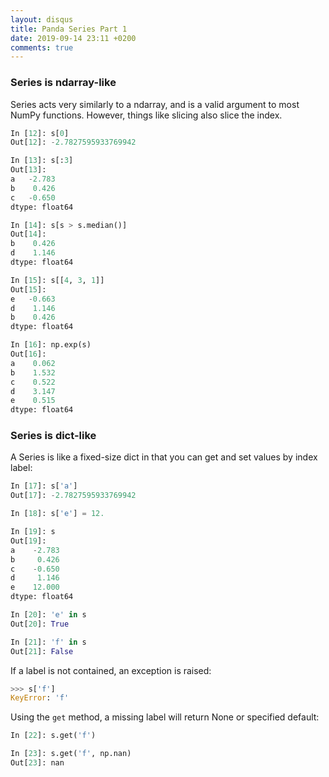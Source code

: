 ```yaml
---
layout: disqus
title: Panda Series Part 1
date: 2019-09-14 23:11 +0200
comments: true
---
```


### Series is ndarray-like

Series acts very similarly to a ndarray, and is a valid argument to most NumPy functions. However, things like slicing also slice the index.

```python
In [12]: s[0]
Out[12]: -2.7827595933769942

In [13]: s[:3]
Out[13]: 
a   -2.783
b    0.426
c   -0.650
dtype: float64

In [14]: s[s > s.median()]
Out[14]: 
b    0.426
d    1.146
dtype: float64

In [15]: s[[4, 3, 1]]
Out[15]: 
e   -0.663
d    1.146
b    0.426
dtype: float64

In [16]: np.exp(s)
Out[16]: 
a    0.062
b    1.532
c    0.522
d    3.147
e    0.515
dtype: float64
```

### Series is dict-like

A Series is like a fixed-size dict in that you can get and set values by index label:

```python
In [17]: s['a']
Out[17]: -2.7827595933769942

In [18]: s['e'] = 12.

In [19]: s
Out[19]: 
a    -2.783
b     0.426
c    -0.650
d     1.146
e    12.000
dtype: float64

In [20]: 'e' in s
Out[20]: True

In [21]: 'f' in s
Out[21]: False
```

If a label is not contained, an exception is raised:

```python
>>> s['f']
KeyError: 'f'
```

Using the `get` method, a missing label will return None or specified default:

```python
In [22]: s.get('f')

In [23]: s.get('f', np.nan)
Out[23]: nan
```